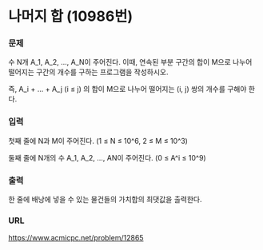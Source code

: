# 나머지 합 \(10986번\)

### 문제

수 N개 A_1, A_2, ..., A_N이 주어진다. 이때, 연속된 부분 구간의 합이 M으로 나누어 떨어지는 구간의 개수를 구하는 프로그램을 작성하시오.

즉, A_i + ... + A_j \(i ≤ j\) 의 합이 M으로 나누어 떨어지는 \(i, j\) 쌍의 개수를 구해야 한다.
     

### 입력

첫째 줄에 N과 M이 주어진다. (1 ≤ N ≤ 10^6, 2 ≤ M ≤ 10^3)

둘째 줄에 N개의 수 A_1, A_2, ..., AN이 주어진다. (0 ≤ A^i ≤ 10^9)


### 출력

한 줄에 배낭에 넣을 수 있는 물건들의 가치합의 최댓값을 출력한다.


### URL

https://www.acmicpc.net/problem/12865